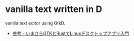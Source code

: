 # vanilla text written in D

vanilla text editor using  GtkD.

- [参考 - いまさらGTKとRustでLinuxデスクトップアプリ入門](https://qiita.com/koji_mats/items/62e85a87cc580e225796)
